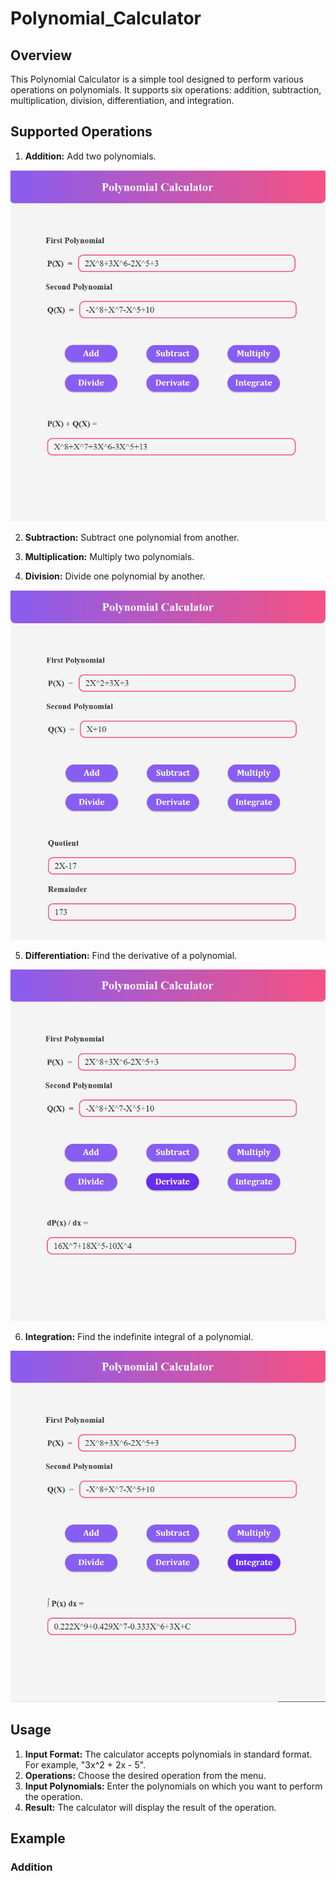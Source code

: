 # Polynomial_Calculator

## Overview
This Polynomial Calculator is a simple tool designed to perform various operations on polynomials. It supports six operations: addition, subtraction, multiplication, division, differentiation, and integration.

## Supported Operations
1. **Addition:** Add two polynomials.

![](screenshots/1.png)

2. **Subtraction:** Subtract one polynomial from another.

3. **Multiplication:** Multiply two polynomials.

4. **Division:** Divide one polynomial by another.

![Home Page](screenshots/divide.png)


5. **Differentiation:** Find the derivative of a polynomial.

![Home Page](screenshots/2.png)

6. **Integration:** Find the indefinite integral of a polynomial.

![Home Page](screenshots/3.png)


## Usage
1. **Input Format:** The calculator accepts polynomials in standard format. For example, "3x^2 + 2x - 5".
2. **Operations:** Choose the desired operation from the menu.
3. **Input Polynomials:** Enter the polynomials on which you want to perform the operation.
4. **Result:** The calculator will display the result of the operation.

## Example
### Addition
